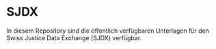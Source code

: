 # SJDX
In diesem Repository sind die öffentlich verfügbaren Unterlagen für den Swiss Justice Data Exchange (SJDX) verfügbar.
